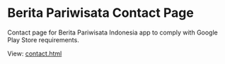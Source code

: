 # Berita Pariwisata Contact Page

Contact page for Berita Pariwisata Indonesia app to comply with Google Play Store requirements.

View: [contact.html](contact.html)
